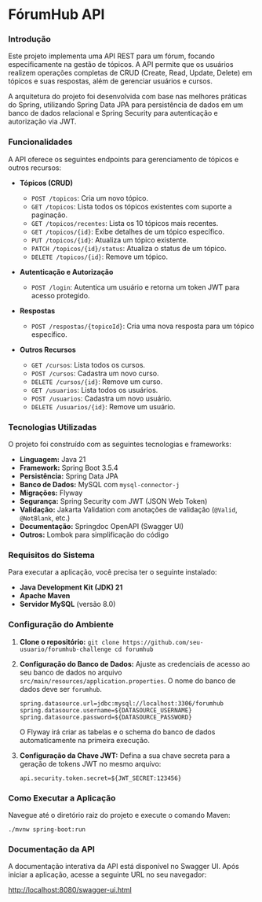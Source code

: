 # FórumHub API

### Introdução

Este projeto implementa uma API REST para um fórum, focando especificamente na gestão de tópicos. A API permite que os usuários realizem operações completas de CRUD (Create, Read, Update, Delete) em tópicos e suas respostas, além de gerenciar usuários e cursos.

A arquitetura do projeto foi desenvolvida com base nas melhores práticas do Spring, utilizando Spring Data JPA para persistência de dados em um banco de dados relacional e Spring Security para autenticação e autorização via JWT.

### Funcionalidades

A API oferece os seguintes endpoints para gerenciamento de tópicos e outros recursos:

* **Tópicos (CRUD)**
    * `POST /topicos`: Cria um novo tópico.
    * `GET /topicos`: Lista todos os tópicos existentes com suporte a paginação.
    * `GET /topicos/recentes`: Lista os 10 tópicos mais recentes.
    * `GET /topicos/{id}`: Exibe detalhes de um tópico específico.
    * `PUT /topicos/{id}`: Atualiza um tópico existente.
    * `PATCH /topicos/{id}/status`: Atualiza o status de um tópico.
    * `DELETE /topicos/{id}`: Remove um tópico.

* **Autenticação e Autorização**
    * `POST /login`: Autentica um usuário e retorna um token JWT para acesso protegido.

* **Respostas**
    * `POST /respostas/{topicoId}`: Cria uma nova resposta para um tópico específico.

* **Outros Recursos**
    * `GET /cursos`: Lista todos os cursos.
    * `POST /cursos`: Cadastra um novo curso.
    * `DELETE /cursos/{id}`: Remove um curso.
    * `GET /usuarios`: Lista todos os usuários.
    * `POST /usuarios`: Cadastra um novo usuário.
    * `DELETE /usuarios/{id}`: Remove um usuário.

### Tecnologias Utilizadas

O projeto foi construído com as seguintes tecnologias e frameworks:

* **Linguagem:** Java 21
* **Framework:** Spring Boot 3.5.4
* **Persistência:** Spring Data JPA
* **Banco de Dados:** MySQL com `mysql-connector-j`
* **Migrações:** Flyway
* **Segurança:** Spring Security com JWT (JSON Web Token)
* **Validação:** Jakarta Validation com anotações de validação (`@Valid`, `@NotBlank`, etc.)
* **Documentação:** Springdoc OpenAPI (Swagger UI)
* **Outros:** Lombok para simplificação do código

### Requisitos do Sistema

Para executar a aplicação, você precisa ter o seguinte instalado:

* **Java Development Kit (JDK) 21**
* **Apache Maven**
* **Servidor MySQL** (versão 8.0)

### Configuração do Ambiente

1.  **Clone o repositório:**
    `git clone https://github.com/seu-usuario/forumhub-challenge
    cd forumhub`

3.  **Configuração do Banco de Dados:**
    Ajuste as credenciais de acesso ao seu banco de dados no arquivo `src/main/resources/application.properties`. O nome do banco de dados deve ser `forumhub`.

    ```properties
    spring.datasource.url=jdbc:mysql://localhost:3306/forumhub
    spring.datasource.username=${DATASOURCE_USERNAME}
    spring.datasource.password=${DATASOURCE_PASSWORD}
    ```
    O Flyway irá criar as tabelas e o schema do banco de dados automaticamente na primeira execução.

4.  **Configuração da Chave JWT:**
    Defina a sua chave secreta para a geração de tokens JWT no mesmo arquivo:

    ```properties
    api.security.token.secret=${JWT_SECRET:123456}
    ```

### Como Executar a Aplicação

Navegue até o diretório raiz do projeto e execute o comando Maven:

`./mvnw spring-boot:run`

### Documentação da API

A documentação interativa da API está disponível no Swagger UI. Após iniciar a aplicação, acesse a seguinte URL no seu navegador:

[http://localhost:8080/swagger-ui.html](http://localhost:8080/swagger-ui.html)
